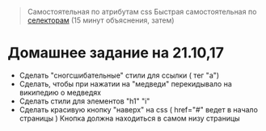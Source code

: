 > Самостоятельная по атрибутам css
> Быстрая самостоятельная по [селекторам](https://developer.mozilla.org/ru/docs/Web/CSS/CSS_%D0%A1%D0%B5%D0%BB%D0%B5%D0%BA%D1%82%D0%BE%D1%80%D1%8B) (15 минут объяснения, затем)

Домашнее задание на 21.10,17
============================

- Сделать "сногсшибательные" стили для ссылки ( тег "a")
- Сделать, чтобы при нажатии на "медведи" перекидывало на википедию о медведях
- Сделать стили для элементов "h1" "i"
- Сделать красивую кнопку "наверх" на css ( href="#" ведет в начало страницы ) Кнопка должна находиться в самом низу страницы